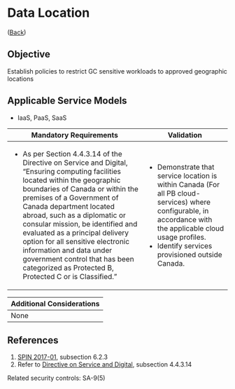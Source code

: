 # Data Location

([Back](../README.md))

## Objective

Establish policies to restrict GC sensitive workloads to approved geographic locations

## Applicable Service Models

- IaaS, PaaS, SaaS

| Mandatory Requirements                                                                                                                                                                                                                                                                                                                                                                                                                                                                                    | Validation                                                                                                                                                                                                      |
| --------------------------------------------------------------------------------------------------------------------------------------------------------------------------------------------------------------------------------------------------------------------------------------------------------------------------------------------------------------------------------------------------------------------------------------------------------------------------------------------------------- | --------------------------------------------------------------------------------------------------------------------------------------------------------------------------------------------------------------- |
| <ul><li>As per Section 4.4.3.14 of the Directive on Service and Digital, “Ensuring computing facilities located within the geographic boundaries of Canada or within the premises of a Government of Canada department located abroad, such as a diplomatic or consular mission, be identified and evaluated as a principal delivery option for all sensitive electronic information and data under government control that has been categorized as Protected B, Protected C or is Classified.”</li></ul> | <ul><li>Demonstrate that service location is within Canada (For all PB cloud-services) where configurable, in accordance with the applicable cloud usage profiles.</li><li>Identify services provisioned outside Canada.</li></ul> |

| Additional Considerations |
| ------------------------- |
| None                      |

## References

1. [SPIN 2017-01](https://www.canada.ca/en/treasury-board-secretariat/services/access-information-privacy/security-identity-management/direction-secure-use-commercial-cloud-services-spin.html), subsection 6.2.3
2. Refer to [Directive on Service and Digital](https://www.tbs-sct.canada.ca/pol/doc-eng.aspx?id=32601), subsection 4.4.3.14

Related security controls: SA-9(5)
